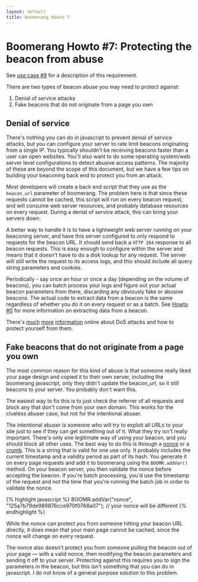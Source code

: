 ```yaml
---
layout: default
title: boomerang Howto 7
---
```


# Boomerang Howto \#7: Protecting the beacon from abuse

See [use case \#9](../use-cases.html#uc-9) for a description of this
requirement.

There are two types of beacon abuse you may need to protect against:

1.  Denial of service attacks
2.  Fake beacons that do not originate from a page you own

## Denial of service

There's nothing you can do in javascript to prevent denial of service
attacks, but you can configure your server to rate limit beacons
originating from a single IP. You typically shouldn't be receiving
beacons faster than a user can open websites. You'll also want to do
some operating system/web server level configurations to detect abusive
access patterns. The majority of these are beyond the scope of this
document, but we have a few tips on building your beaconing back end to
protect you from an attack.

Most developers will create a back end script that they use as the
`beacon_url` parameter of boomerang. The problem here is that since
these requests cannot be cached, this script will run on every beacon
request, and will consume web server resources, and probably database
resources on every request. During a denial of service attack, this can
bring your servers down.

A better way to handle it is to have a lightweight web server running on
your beaconing server, and have this server configured to only respond
to requests for the beacon URL. It should send back a `HTTP 204`
response to all beacon requests. This is easy enough to configure within
the server and means that it doesn't have to do a disk lookup for any
request. The server will still write the request to its access logs, and
this should include all query string parameters and cookies.

Periodically - say once an hour or once a day (depending on the volume
of beacons), you can batch process your logs and figure out your actual
beacon parameters from there, discarding any obviously fake or abusive
beacons. The actual code to extract data from a beacon is the same
regardless of whether you do it on every request or as a batch. See
[Howto \#0](howto-0.html) for more information on extracting data from a
beacon.

There's
[much](http://learn-networking.com/network-security/how-to-prevent-denial-of-service-attacks)
[more](http://en.wikipedia.org/wiki/Denial-of-service_attack)
[information](http://www.cert.org/tech_tips/denial_of_service.html)
online about DoS attacks and how to protect yourself from them.

## Fake beacons that do not originate from a page you own

The most common reason for this kind of abuse is that someone really
liked your page design and copied it to their own server, including the
boomerang javascript, only they didn't update the beacon\_url, so it
still beacons to your server. You probably don't want this.

The easiest way to fix this is to just check the referrer of all
requests and block any that don't come from your own domain. This works
for the clueless abuser case, but not for the intentional abuser.

The intentional abuser is someone who will try to exploit all URLs to
your site just to see if they can get something out of it. What they try
isn't really important. There's only one legitimate way of using your
beacon, and you should block all other uses. The best way to do this is
through a [nonce](http://en.wikipedia.org/wiki/Cryptographic_nonce) or a
[crumb](http://abhinavsingh.com/blog/2009/10/web-security-using-crumbs-to-protect-your-php-api-ajax-call-from-cross-site-request-forgery-csrfxsrf-and-other-vulnerabilities/).
This is a string that is valid for one use only. It probably includes
the current timestamp and a validity period as part of its hash. You
generate it on every page requests and add it to boomerang using the
`BOOMR.addVar()` method. On your beacon server, you then validate the
nonce before accepting the beacon. If you're batch processing, you'd use
the timestamp of the request and not the time that you're running the
batch job in order to validate the nonce.

{% highlight javascript %}
BOOMR.addVar("nonce", "125a7b79de989876cce970f0768a07");    // your nonce will be different
{% endhighlight %}

While the nonce can protect you from someone hitting your beacon URL
directly, it does mean that your main page cannot be cached, since the
nonce will change on every request.

The nonce also doesn't protect you from someone pulling the beacon out
of your page — with a valid nonce, then modifying the beacon parameters
and sending it off to your server. Protecting against this requires you
to sign the parameters in the beacon, but this isn't something that you
can do in javascript. I do not know of a general purpose solution to
this problem.

<div id="results">
</div>

<script src="/boomerang/boomerang.js" type="text/javascript"> </script>
<script src="/boomerang/plugins/bw.js" type="text/javascript"> </script>
<script src="/boomerang/plugins/navtiming.js" type="text/javascript"> </script>
<script src="/boomerang/plugins/rt.js" type="text/javascript"> </script>
<script src="howtos.js" type="text/javascript"> </script>
<script type="text/javascript">
BOOMR.init({
		user_ip: '10.0.0.1',
		BW: {
			base_url: '../../images/',
			cookie: 'HOWTO-BA'
		},
		RT: {
			cookie: 'HOWTO-RT'
		}
	});
</script>
